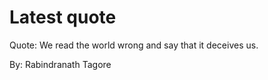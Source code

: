 # Latest quote 

Quote: We read the world wrong and say that it deceives us. 

By: Rabindranath Tagore